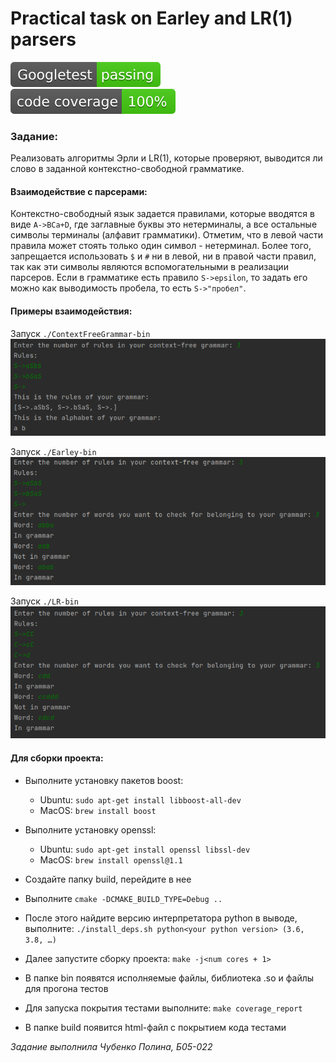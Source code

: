 # Practical task on Earley and LR(1) parsers
![Gtests](imgs/Googletest.svg) ![code coverage 100%](imgs/code_cov.svg)

### Задание:
Реализовать алгоритмы Эрли и LR(1), которые проверяют, выводится ли слово в заданной контекстно-свободной грамматике.


#### Взаимодействие с парсерами:
Контекстно-свободный язык задается правилами, которые вводятся в виде
`A->BCa+D`, где заглавные буквы это нетерминалы, а все остальные символы
терминалы (алфавит грамматики). Отметим, что в левой части правила может стоять
только один символ - нетерминал. Более того, запрещается использовать `$`
и `#` ни в левой, ни в правой части правил, так как эти символы 
являются вспомогательными в реализации парсеров. Если в грамматике есть 
правило `S->epsilon`, то задать его можно как выводимость пробела, то есть
`S->"пробел"`. 

#### Примеры взаимодействия:

Запуск ```./ContextFreeGrammar-bin```
![example1](imgs/example0.png)

Запуск ```./Earley-bin```
![example1](imgs/example1.png)

Запуск ```./LR-bin```
![example1](imgs/example2.png)

#### Для сборки проекта:

- Выполните установку пакетов boost:
    - Ubuntu: ```sudo apt-get install libboost-all-dev```
    - MacOS: ```brew install boost```

- Выполните установку openssl:
    - Ubuntu: ```sudo apt-get install openssl libssl-dev```
    - MacOS: ```brew install openssl@1.1```

- Создайте папку build, перейдите в нее

- Выполните ```cmake -DCMAKE_BUILD_TYPE=Debug ..```

- После этого найдите версию интерпретатора python в выводе, выполните:
  ```./install_deps.sh python<your python version> (3.6, 3.8, …)```

- Далее запустите сборку проекта: ```make -j<num cores + 1>```

- В папке bin появятся исполняемые файлы, библиотека .so и файлы для прогона тестов

- Для запуска покрытия тестами выполните: ```make coverage_report```

- В папке build появится html-файл с покрытием кода тестами


*Задание выполнила Чубенко Полина, Б05-022*
